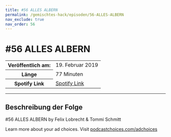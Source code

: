 ```yaml
---
title: #56 ALLES ALBERN
permalink: /gemischtes-hack/episoden/56-ALLES-ALBERN
nav_exclude: true
nav_order: 56
---
```


# #56 ALLES ALBERN
<table class="resp-table dcf-table dcf-table-responsive dcf-table-bordered dcf-table-striped dcf-w-100%">
                    <tbody>
                        <tr>
                            <th scope="row">Veröffentlich am:</th>
                            <td data-label="Veröffentlich am:">19. Februar 2019</td>
                        </tr>
                        <tr>
                            <th scope="row">Länge </th>
                            <td data-label="Länge ">77 Minuten</td>
                        </tr><tr>
                                <th scope="row">Spotify Link</th>
                                <td data-label="Spotify Link"><a href="https://open.spotify.com/episode/6kLAjSu2jSZ0WxQ7t8zmXu">Spotify Link</a></td>
                            </tr></tbody>
                </table>

***

## Beschreibung der Folge

<div>
<p>#56 ALLES ALBERN by Felix Lobrecht &amp; Tommi Schmitt</p><p> </p><p>Learn more about your ad choices. Visit <a href="https://podcastchoices.com/adchoices">podcastchoices.com/adchoices</a></p>  
</div>

